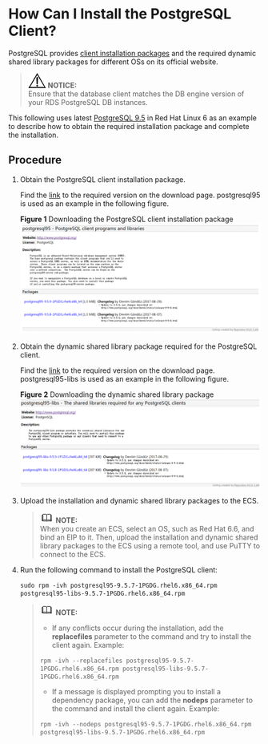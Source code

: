# How Can I Install the PostgreSQL Client?<a name="rds_faq_0029"></a>

PostgreSQL provides  [client installation packages](https://yum.postgresql.org/)  and the required dynamic shared library packages for different OSs on its official website.

>![](public_sys-resources/icon-notice.gif) **NOTICE:**   
>Ensure that the database client matches the DB engine version of your RDS PostgreSQL DB instances.  

This following uses latest  [PostgreSQL 9.5](https://yum.postgresql.org/9.5/redhat/rhel-6-x86_64/repoview/postgresqldbserver95.group.html)  in Red Hat Linux 6 as an example to describe how to obtain the required installation package and complete the installation.

## Procedure<a name="s7f42b10588bf490a89a0971f46cad43f"></a>

1.  Obtain the PostgreSQL client installation package.

    Find the  [link](https://yum.postgresql.org/9.5/redhat/rhel-6-x86_64/repoview/postgresql95.html)  to the required version on the download page. postgresql95 is used as an example in the following figure.

    **Figure  1**  Downloading the PostgreSQL client installation package<a name="f249a2b1150ba4c008cc9b389cb16b05d"></a>  
    ![](figures/downloading-the-postgresql-client-installation-package.png "downloading-the-postgresql-client-installation-package")

2.  Obtain the dynamic shared library package required for the PostgreSQL client.

    Find the  [link](https://yum.postgresql.org/9.5/redhat/rhel-6-x86_64/repoview/postgresql95-libs.html)  to the required version on the download page. postgresql95-libs is used as an example in the following figure.

    **Figure  2**  Downloading the dynamic shared library package<a name="fdef8c43a1fed4c118275430df63a90d4"></a>  
    ![](figures/downloading-the-dynamic-shared-library-package.png "downloading-the-dynamic-shared-library-package")

3.  Upload the installation and dynamic shared library packages to the ECS.

    >![](public_sys-resources/icon-note.gif) **NOTE:**   
    >When you create an ECS, select an OS, such as Red Hat 6.6, and bind an EIP to it. Then, upload the installation and dynamic shared library packages to the ECS using a remote tool, and use PuTTY to connect to the ECS.  

4.  Run the following command to install the PostgreSQL client:

    ```
    sudo rpm -ivh postgresql95-9.5.7-1PGDG.rhel6.x86_64.rpm postgresql95-libs-9.5.7-1PGDG.rhel6.x86_64.rpm
    ```

    >![](public_sys-resources/icon-note.gif) **NOTE:**   
    >-   If any conflicts occur during the installation, add the  **replacefiles**  parameter to the command and try to install the client again. Example:  
    >    ```  
    >    rpm -ivh --replacefiles postgresql95-9.5.7-1PGDG.rhel6.x86_64.rpm postgresql95-libs-9.5.7-1PGDG.rhel6.x86_64.rpm  
    >    ```  
    >-   If a message is displayed prompting you to install a dependency package, you can add the  **nodeps**  parameter to the command and install the client again. Example:  
    >    ```  
    >    rpm -ivh --nodeps postgresql95-9.5.7-1PGDG.rhel6.x86_64.rpm postgresql95-libs-9.5.7-1PGDG.rhel6.x86_64.rpm  
    >    ```  


